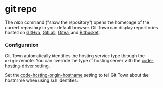 # git repo

The _repo_ command ("show the repository") opens the homepage of the current
repository in your default browser. Git Town can display repositories hosted on
[GitHub](https://github.com), [GitLab](https://gitlab.com),
[Gitea](https://gitea.com), and [Bitbucket](https://bitbucket.org).

### Configuration

Git Town automatically identifies the hosting service type through the `origin`
remote. You can override the type of hosting server with the
[code-hosting-driver](../preferences/code-hosting-driver.md) setting.

Set the
[code-hosting-origin-hostname](../preferences/code-hosting-origin-hostname.md)
setting to tell Git Town about the hostname when using ssh identities.
